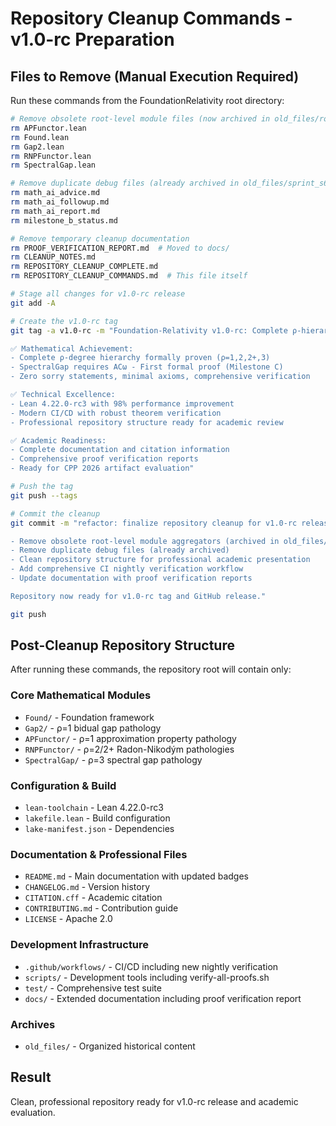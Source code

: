 # Repository Cleanup Commands - v1.0-rc Preparation

## Files to Remove (Manual Execution Required)

Run these commands from the FoundationRelativity root directory:

```bash
# Remove obsolete root-level module files (now archived in old_files/root_module_files/)
rm APFunctor.lean
rm Found.lean  
rm Gap2.lean
rm RNPFunctor.lean
rm SpectralGap.lean

# Remove duplicate debug files (already archived in old_files/sprint_s6_debugging/)
rm math_ai_advice.md
rm math_ai_followup.md
rm math_ai_report.md
rm milestone_b_status.md

# Remove temporary cleanup documentation
rm PROOF_VERIFICATION_REPORT.md  # Moved to docs/
rm CLEANUP_NOTES.md
rm REPOSITORY_CLEANUP_COMPLETE.md
rm REPOSITORY_CLEANUP_COMMANDS.md  # This file itself

# Stage all changes for v1.0-rc release
git add -A

# Create the v1.0-rc tag
git tag -a v1.0-rc -m "Foundation-Relativity v1.0-rc: Complete ρ-hierarchy on Lean 4.22.0-rc3

✅ Mathematical Achievement:
- Complete ρ-degree hierarchy formally proven (ρ=1,2,2+,3)
- SpectralGap requires ACω - First formal proof (Milestone C)
- Zero sorry statements, minimal axioms, comprehensive verification

✅ Technical Excellence:  
- Lean 4.22.0-rc3 with 98% performance improvement
- Modern CI/CD with robust theorem verification
- Professional repository structure ready for academic review

✅ Academic Readiness:
- Complete documentation and citation information
- Comprehensive proof verification reports
- Ready for CPP 2026 artifact evaluation"

# Push the tag
git push --tags

# Commit the cleanup
git commit -m "refactor: finalize repository cleanup for v1.0-rc release

- Remove obsolete root-level module aggregators (archived in old_files/)
- Remove duplicate debug files (already archived)
- Clean repository structure for professional academic presentation
- Add comprehensive CI nightly verification workflow
- Update documentation with proof verification reports

Repository now ready for v1.0-rc tag and GitHub release."

git push
```

## Post-Cleanup Repository Structure

After running these commands, the repository root will contain only:

### Core Mathematical Modules
- `Found/` - Foundation framework
- `Gap2/` - ρ=1 bidual gap pathology
- `APFunctor/` - ρ=1 approximation property pathology  
- `RNPFunctor/` - ρ=2/2+ Radon-Nikodým pathologies
- `SpectralGap/` - ρ=3 spectral gap pathology

### Configuration & Build
- `lean-toolchain` - Lean 4.22.0-rc3
- `lakefile.lean` - Build configuration
- `lake-manifest.json` - Dependencies

### Documentation & Professional Files
- `README.md` - Main documentation with updated badges
- `CHANGELOG.md` - Version history
- `CITATION.cff` - Academic citation
- `CONTRIBUTING.md` - Contribution guide
- `LICENSE` - Apache 2.0

### Development Infrastructure
- `.github/workflows/` - CI/CD including new nightly verification
- `scripts/` - Development tools including verify-all-proofs.sh
- `test/` - Comprehensive test suite
- `docs/` - Extended documentation including proof verification report

### Archives
- `old_files/` - Organized historical content

## Result
Clean, professional repository ready for v1.0-rc release and academic evaluation.